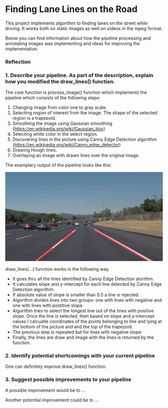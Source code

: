 # **Finding Lane Lines on the Road** 
This project implements algorithm to finding lanes on the street while driving. It works both on static images as well on videos in the mpeg format.

Below you can find information about how the pipeline processing and annotating images was implementing and ideas for improving the implementation.

### Reflection

### 1. Describe your pipeline. As part of the description, explain how you modified the draw_lines() function.

The core function is process_image() function which implements the pipeline which consists of the following steps:
1. Changing image from color one to gray scale.
2. Selecting region of interest from the image. The shape of the selected region is a trapezoid.
3. Smoothing the image using Gaussian smoothing (https://en.wikipedia.org/wiki/Gaussian_blur) 
4. Selecting white color in the select region.
5. Discovering lines in the picture using Canny Edge Detection algorithm (https://en.wikipedia.org/wiki/Canny_edge_detector)
6. Drawing Hough lines.
7. Overlaying an image with drawn lines over the original image.

The examplary output of the pipeline looks like this: 

[//]: # (Image References)

[image1]: ./test_images/output_solidWhiteCurve.jpg "Annotated picture"

![alt text][image1]

draw_lines(...) function works in the following way.
* It goes thru all the lines identified by Canny Edge Detection alorithm.
* It calculates slope and y-intercept for each line detected by Canny Edge Detection algorithm.
* If absolute value of slope is smaller than 0.5 a line is rejected.
* Algorithm divides lines into two groups: one with lines with negative and one with lines with postitive slope.
* Algorithm tries to select the longest line out of the lines with positive slope.
  Once the line is selected, then based on slope and y-intercept values I calcualte coordinates of the points belonging to line 
  and lying at the bottom of the picture and and the top of the trapezoid.
* The previous step is repeated but for lines with negative slope.
* Finally, the lines are draw and image with the lines is returned by the function.

### 2. Identify potential shortcomings with your current pipeline
One can definitely improve draw_lines() function.



### 3. Suggest possible improvements to your pipeline

A possible improvement would be to ...

Another potential improvement could be to ...
